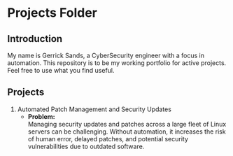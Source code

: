 # Projects Folder

## Introduction
My name is Gerrick Sands, a CyberSecurity engineer with a focus in automation. This repository is to be my working portfolio for active projects. Feel free to use what you find useful.

## Projects
1. Automated Patch Management and Security Updates
    - **Problem:**  
    Managing security updates and patches across a large fleet of Linux servers can be challenging. Without automation, it increases the risk of human error, delayed patches, and potential security vulnerabilities due to outdated software.